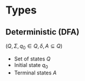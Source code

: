# Types

## Deterministic (DFA)


$(Q,\Sigma,q_0 \in Q, \delta, A \subseteq Q)$

- Set of states $Q$
- Initial state $q_0$
- Terminal states $A$